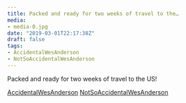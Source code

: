 ```yaml
---
title: Packed and ready for two weeks of travel to the…
media:
- media-0.jpg
date: "2019-03-01T22:17:38Z"
draft: false
tags:
- AccidentalWesAnderson
- NotSoAccidentalWesAnderson
---
```

Packed and ready for two weeks of travel to the US\!



[AccidentalWesAnderson](/tags/accidentalwesanderson) [NotSoAccidentalWesAnderson](/tags/notsoaccidentalwesanderson)
